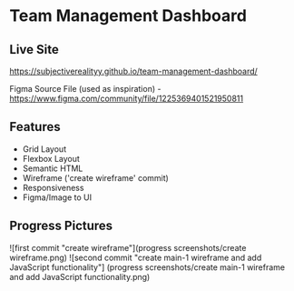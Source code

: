 # Team Management Dashboard

## Live Site
https://subjectiverealityy.github.io/team-management-dashboard/

Figma Source File (used as inspiration) - https://www.figma.com/community/file/1225369401521950811

## Features
- Grid Layout
- Flexbox Layout
- Semantic HTML
- Wireframe ('create wireframe' commit)
- Responsiveness
- Figma/Image to UI

## Progress Pictures
![first commit "create wireframe"](progress screenshots/create wireframe.png)
![second commit "create main-1 wireframe and add JavaScript functionality"] (progress screenshots/create main-1 wireframe and add JavaScript functionality.png)